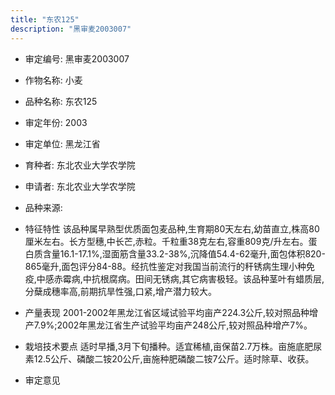 ```yaml
---
title: "东农125"
description: "黑审麦2003007"
---
```

* 审定编号:  黑审麦2003007

*  作物名称:  小麦

*  品种名称:  东农125

*  审定年份:  2003

*  审定单位:  黑龙江省

* 育种者:  东北农业大学农学院

*  申请者:  东北农业大学农学院

*  品种来源:  

*  特征特性
该品种属早熟型优质面包麦品种,生育期80天左右,幼苗直立,株高80厘米左右。长方型穗,中长芒,赤粒。千粒重38克左右,容重809克/升左右。蛋白质含量16.1-17.1%,湿面筋含量33.2-38%,沉降值54.4-62毫升,面包体积820-865毫升,面包评分84-88。经抗性鉴定对我国当前流行的秆锈病生理小种免疫,中感赤霉病,中抗根腐病。田间无锈病,其它病害极轻。该品种茎叶有蜡质层,分蘖成穗率高,前期抗旱性强,口紧,增产潜力较大。

*  产量表现
2001-2002年黑龙江省区域试验平均亩产224.3公斤,较对照品种增产7.9%;2002年黑龙江省生产试验平均亩产248公斤,较对照品种增产7%。

*  栽培技术要点
适时早播,3月下旬播种。适宜稀植,亩保苗2.7万株。亩施底肥尿素12.5公斤、磷酸二铵20公斤,亩施种肥磷酸二铵7公斤。适时除草、收获。

*  审定意见

